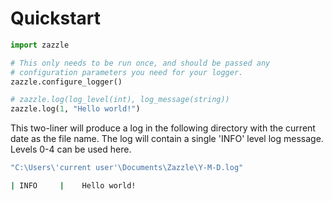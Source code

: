 # Quickstart
```python
import zazzle

# This only needs to be run once, and should be passed any
# configuration parameters you need for your logger.
zazzle.configure_logger()

# zazzle.log(log_level(int), log_message(string))
zazzle.log(1, "Hello world!")
```

This two-liner will produce a log in the following directory with the current date as the file name. The log will contain a single 'INFO' level log message. Levels 0-4 can be used here.

```bash
"C:\Users\'current user'\Documents\Zazzle\Y-M-D.log"
```

```bash
| INFO     |    Hello world!
```